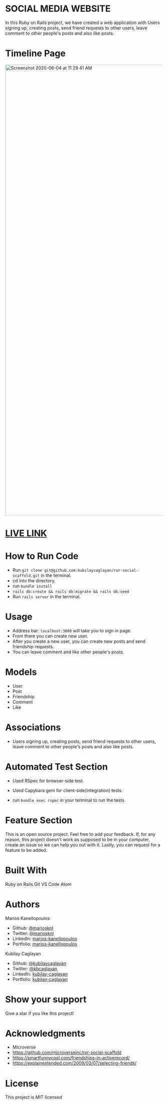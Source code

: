 # SOCIAL MEDIA WEBSITE

In this Ruby on Rails project, we have created a web application with Users signing up, creating posts, send friend requests to other users, leave comment to other people's posts and also like posts. 

# Timeline Page
<img width="1443" alt="Screenshot 2020-06-04 at 11 29 41 AM" src="https://user-images.githubusercontent.com/50610396/83735770-7432ae00-a659-11ea-95bc-bedc5c36431d.png">


# [LIVE LINK](http://stay-in-touch1987.herokuapp.com/)

# How to Run Code
- Run `git clone git@github.com:kubilaycaglayan/ror-social-scaffold.git` in the terminal.
- cd into the directory.
- run `bundle install`
- `rails db:create && rails db:migrate && rails db:seed`
- Run `rails server` in the terminal.

# Usage
- Address bar: `localhost:3000` will take you to sign in page.
- From there you can create new user.
- After you create a new user, you can create new posts and send friendship requests.
- You can leave comment and like other people's posts.

# Models
- User
- Post
- Friendship
- Comment
- Like

# Associations
- Users signing up, creating posts, send friend requests to other users, leave comment to other people's posts and also like posts.


# Automated Test Section
- Used RSpec for browser-side test.
- Used Capybara gem for client-side(integration) tests.

- run `bundle exec rspec` in your terminal to run the tests.


# Feature Section
This is an open source project. Feel free to add your feedback. If, for any reason, this project doesn't work as supposed to be in your computer, create an issue so we can help you out with it. Lastly, you can request for a feature to be added.


# Built With

Ruby on Rails
Git
VS Code
Atom

# Authors

Marios Kanellopoulos
- Github: [@mariosknl](https://github.com/mariosknl)
- Twitter: [@mariosknl](https://twitter.com/MariosKnl)
- Linkedln: [marios-kanellopoulos](https://www.linkedin.com/in/marios-kanellopoulos)
- Portfolio: [marios-kanellopoulos](https://marioskanellopoulos.com/)

Kubilay Caglayan
- Github: [@kubilaycaglayan](https://github.com/kubilaycaglayan)
- Twitter: [@kbcaglayan](https://twitter.com/kbcaglayan)
- Linkedln: [kubilay-caglayan](https://www.linkedin.com/in/kubilaycaglayan/)
- Portfolio: [kubilay-caglayan](https://kubilaycaglayan.com//)

# Show your support
Give a star if you like this project!

# Acknowledgments
- Microverse
- https://github.com/microverseinc/ror-social-scaffold
- https://smartfunnycool.com/friendships-in-activerecord/
- https://explainextended.com/2009/03/07/selecting-friends/

# License
This project is MIT licensed
